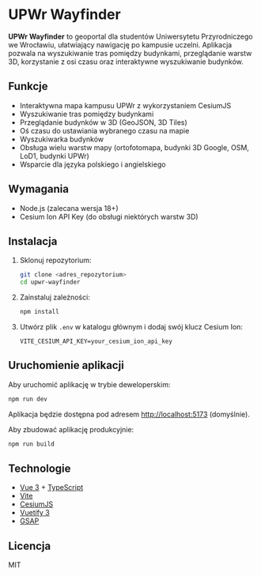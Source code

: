 # UPWr Wayfinder

**UPWr Wayfinder** to geoportal dla studentów Uniwersytetu Przyrodniczego we Wrocławiu, ułatwiający nawigację po kampusie uczelni. Aplikacja pozwala na wyszukiwanie tras pomiędzy budynkami, przeglądanie warstw 3D, korzystanie z osi czasu oraz interaktywne wyszukiwanie budynków.

## Funkcje

- Interaktywna mapa kampusu UPWr z wykorzystaniem CesiumJS
- Wyszukiwanie tras pomiędzy budynkami
- Przeglądanie budynków w 3D (GeoJSON, 3D Tiles)
- Oś czasu do ustawiania wybranego czasu na mapie
- Wyszukiwarka budynków
- Obsługa wielu warstw mapy (ortofotomapa, budynki 3D Google, OSM, LoD1, budynki UPWr)
- Wsparcie dla języka polskiego i angielskiego

## Wymagania

- Node.js (zalecana wersja 18+)
- Cesium Ion API Key (do obsługi niektórych warstw 3D)

## Instalacja

1. Sklonuj repozytorium:
   ```bash
   git clone <adres_repozytorium>
   cd upwr-wayfinder
   ```

2. Zainstaluj zależności:
   ```bash
   npm install
   ```

3. Utwórz plik `.env` w katalogu głównym i dodaj swój klucz Cesium Ion:
   ```
   VITE_CESIUM_API_KEY=your_cesium_ion_api_key
   ```

## Uruchomienie aplikacji

Aby uruchomić aplikację w trybie deweloperskim:
```bash
npm run dev
```
Aplikacja będzie dostępna pod adresem [http://localhost:5173](http://localhost:5173) (domyślnie).

Aby zbudować aplikację produkcyjnie:
```bash
npm run build
```

## Technologie

- [Vue 3](https://vuejs.org/) + [TypeScript](https://www.typescriptlang.org/)
- [Vite](https://vitejs.dev/)
- [CesiumJS](https://cesium.com/platform/cesiumjs/)
- [Vuetify 3](https://next.vuetifyjs.com/)
- [GSAP](https://greensock.com/gsap/)

## Licencja

MIT
